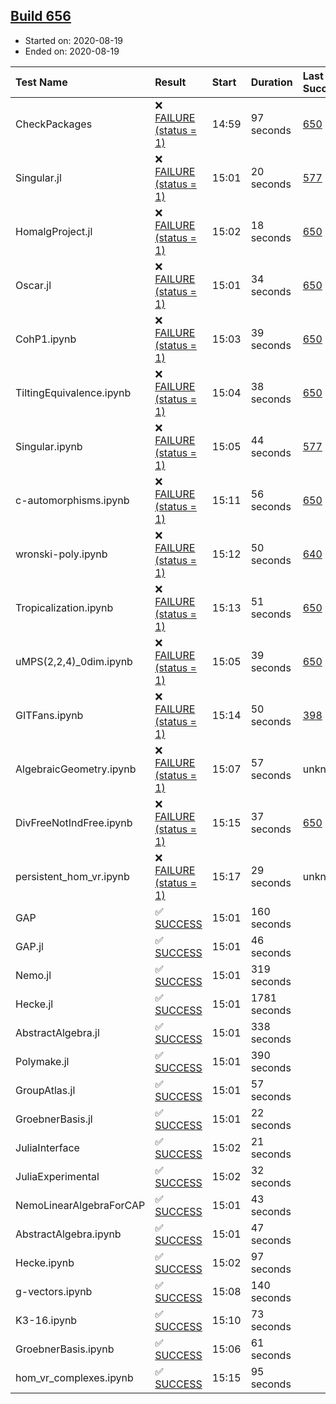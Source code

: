 ## [Build 656](https://oscarci.mathematik.uni-kl.de/job/oscar-stable/656/)

* Started on: 2020-08-19
* Ended on: 2020-08-19

| Test Name    | Result | Start | Duration | Last Success | First Failure |
|:-------------|:-------|:------|:---------|:-------------|:--------------|
| CheckPackages | ❌ [FAILURE (status = 1)](https://oscarci.mathematik.uni-kl.de/job/oscar-stable/656/artifact/logs/build-656/CheckPackages.log) | 14:59 | 97 seconds | [650](https://oscarci.mathematik.uni-kl.de/job/oscar-stable/650/) | [651](https://oscarci.mathematik.uni-kl.de/job/oscar-stable/651/) |
| Singular.jl | ❌ [FAILURE (status = 1)](https://oscarci.mathematik.uni-kl.de/job/oscar-stable/656/artifact/logs/build-656/Singular.jl.log) | 15:01 | 20 seconds | [577](https://oscarci.mathematik.uni-kl.de/job/oscar-stable/577/) | [578](https://oscarci.mathematik.uni-kl.de/job/oscar-stable/578/) |
| HomalgProject.jl | ❌ [FAILURE (status = 1)](https://oscarci.mathematik.uni-kl.de/job/oscar-stable/656/artifact/logs/build-656/HomalgProject.jl.log) | 15:02 | 18 seconds | [650](https://oscarci.mathematik.uni-kl.de/job/oscar-stable/650/) | [651](https://oscarci.mathematik.uni-kl.de/job/oscar-stable/651/) |
| Oscar.jl | ❌ [FAILURE (status = 1)](https://oscarci.mathematik.uni-kl.de/job/oscar-stable/656/artifact/logs/build-656/Oscar.jl.log) | 15:01 | 34 seconds | [650](https://oscarci.mathematik.uni-kl.de/job/oscar-stable/650/) | [651](https://oscarci.mathematik.uni-kl.de/job/oscar-stable/651/) |
| CohP1.ipynb | ❌ [FAILURE (status = 1)](https://oscarci.mathematik.uni-kl.de/job/oscar-stable/656/artifact/logs/build-656/CohP1.ipynb.log) | 15:03 | 39 seconds | [650](https://oscarci.mathematik.uni-kl.de/job/oscar-stable/650/) | [651](https://oscarci.mathematik.uni-kl.de/job/oscar-stable/651/) |
| TiltingEquivalence.ipynb | ❌ [FAILURE (status = 1)](https://oscarci.mathematik.uni-kl.de/job/oscar-stable/656/artifact/logs/build-656/TiltingEquivalence.ipynb.log) | 15:04 | 38 seconds | [650](https://oscarci.mathematik.uni-kl.de/job/oscar-stable/650/) | [651](https://oscarci.mathematik.uni-kl.de/job/oscar-stable/651/) |
| Singular.ipynb | ❌ [FAILURE (status = 1)](https://oscarci.mathematik.uni-kl.de/job/oscar-stable/656/artifact/logs/build-656/Singular.ipynb.log) | 15:05 | 44 seconds | [577](https://oscarci.mathematik.uni-kl.de/job/oscar-stable/577/) | [578](https://oscarci.mathematik.uni-kl.de/job/oscar-stable/578/) |
| c-automorphisms.ipynb | ❌ [FAILURE (status = 1)](https://oscarci.mathematik.uni-kl.de/job/oscar-stable/656/artifact/logs/build-656/c-automorphisms.ipynb.log) | 15:11 | 56 seconds | [650](https://oscarci.mathematik.uni-kl.de/job/oscar-stable/650/) | [651](https://oscarci.mathematik.uni-kl.de/job/oscar-stable/651/) |
| wronski-poly.ipynb | ❌ [FAILURE (status = 1)](https://oscarci.mathematik.uni-kl.de/job/oscar-stable/656/artifact/logs/build-656/wronski-poly.ipynb.log) | 15:12 | 50 seconds | [640](https://oscarci.mathematik.uni-kl.de/job/oscar-stable/640/) | [641](https://oscarci.mathematik.uni-kl.de/job/oscar-stable/641/) |
| Tropicalization.ipynb | ❌ [FAILURE (status = 1)](https://oscarci.mathematik.uni-kl.de/job/oscar-stable/656/artifact/logs/build-656/Tropicalization.ipynb.log) | 15:13 | 51 seconds | [650](https://oscarci.mathematik.uni-kl.de/job/oscar-stable/650/) | [651](https://oscarci.mathematik.uni-kl.de/job/oscar-stable/651/) |
| uMPS(2,2,4)_0dim.ipynb | ❌ [FAILURE (status = 1)](https://oscarci.mathematik.uni-kl.de/job/oscar-stable/656/artifact/logs/build-656/uMPS-2-2-4-_0dim.ipynb.log) | 15:05 | 39 seconds | [650](https://oscarci.mathematik.uni-kl.de/job/oscar-stable/650/) | [651](https://oscarci.mathematik.uni-kl.de/job/oscar-stable/651/) |
| GITFans.ipynb | ❌ [FAILURE (status = 1)](https://oscarci.mathematik.uni-kl.de/job/oscar-stable/656/artifact/logs/build-656/GITFans.ipynb.log) | 15:14 | 50 seconds | [398](https://oscarci.mathematik.uni-kl.de/job/oscar-stable/398/) | [399](https://oscarci.mathematik.uni-kl.de/job/oscar-stable/399/) |
| AlgebraicGeometry.ipynb | ❌ [FAILURE (status = 1)](https://oscarci.mathematik.uni-kl.de/job/oscar-stable/656/artifact/logs/build-656/AlgebraicGeometry.ipynb.log) | 15:07 | 57 seconds | unknown | unknown |
| DivFreeNotIndFree.ipynb | ❌ [FAILURE (status = 1)](https://oscarci.mathematik.uni-kl.de/job/oscar-stable/656/artifact/logs/build-656/DivFreeNotIndFree.ipynb.log) | 15:15 | 37 seconds | [650](https://oscarci.mathematik.uni-kl.de/job/oscar-stable/650/) | [651](https://oscarci.mathematik.uni-kl.de/job/oscar-stable/651/) |
| persistent_hom_vr.ipynb | ❌ [FAILURE (status = 1)](https://oscarci.mathematik.uni-kl.de/job/oscar-stable/656/artifact/logs/build-656/persistent_hom_vr.ipynb.log) | 15:17 | 29 seconds | unknown | unknown |
| GAP | ✅ [SUCCESS](https://oscarci.mathematik.uni-kl.de/job/oscar-stable/656/artifact/logs/build-656/GAP.log) | 15:01 | 160 seconds |  |  |
| GAP.jl | ✅ [SUCCESS](https://oscarci.mathematik.uni-kl.de/job/oscar-stable/656/artifact/logs/build-656/GAP.jl.log) | 15:01 | 46 seconds |  |  |
| Nemo.jl | ✅ [SUCCESS](https://oscarci.mathematik.uni-kl.de/job/oscar-stable/656/artifact/logs/build-656/Nemo.jl.log) | 15:01 | 319 seconds |  |  |
| Hecke.jl | ✅ [SUCCESS](https://oscarci.mathematik.uni-kl.de/job/oscar-stable/656/artifact/logs/build-656/Hecke.jl.log) | 15:01 | 1781 seconds |  |  |
| AbstractAlgebra.jl | ✅ [SUCCESS](https://oscarci.mathematik.uni-kl.de/job/oscar-stable/656/artifact/logs/build-656/AbstractAlgebra.jl.log) | 15:01 | 338 seconds |  |  |
| Polymake.jl | ✅ [SUCCESS](https://oscarci.mathematik.uni-kl.de/job/oscar-stable/656/artifact/logs/build-656/Polymake.jl.log) | 15:01 | 390 seconds |  |  |
| GroupAtlas.jl | ✅ [SUCCESS](https://oscarci.mathematik.uni-kl.de/job/oscar-stable/656/artifact/logs/build-656/GroupAtlas.jl.log) | 15:01 | 57 seconds |  |  |
| GroebnerBasis.jl | ✅ [SUCCESS](https://oscarci.mathematik.uni-kl.de/job/oscar-stable/656/artifact/logs/build-656/GroebnerBasis.jl.log) | 15:01 | 22 seconds |  |  |
| JuliaInterface | ✅ [SUCCESS](https://oscarci.mathematik.uni-kl.de/job/oscar-stable/656/artifact/logs/build-656/JuliaInterface.log) | 15:02 | 21 seconds |  |  |
| JuliaExperimental | ✅ [SUCCESS](https://oscarci.mathematik.uni-kl.de/job/oscar-stable/656/artifact/logs/build-656/JuliaExperimental.log) | 15:02 | 32 seconds |  |  |
| NemoLinearAlgebraForCAP | ✅ [SUCCESS](https://oscarci.mathematik.uni-kl.de/job/oscar-stable/656/artifact/logs/build-656/NemoLinearAlgebraForCAP.log) | 15:01 | 43 seconds |  |  |
| AbstractAlgebra.ipynb | ✅ [SUCCESS](https://oscarci.mathematik.uni-kl.de/job/oscar-stable/656/artifact/logs/build-656/AbstractAlgebra.ipynb.log) | 15:01 | 47 seconds |  |  |
| Hecke.ipynb | ✅ [SUCCESS](https://oscarci.mathematik.uni-kl.de/job/oscar-stable/656/artifact/logs/build-656/Hecke.ipynb.log) | 15:02 | 97 seconds |  |  |
| g-vectors.ipynb | ✅ [SUCCESS](https://oscarci.mathematik.uni-kl.de/job/oscar-stable/656/artifact/logs/build-656/g-vectors.ipynb.log) | 15:08 | 140 seconds |  |  |
| K3-16.ipynb | ✅ [SUCCESS](https://oscarci.mathematik.uni-kl.de/job/oscar-stable/656/artifact/logs/build-656/K3-16.ipynb.log) | 15:10 | 73 seconds |  |  |
| GroebnerBasis.ipynb | ✅ [SUCCESS](https://oscarci.mathematik.uni-kl.de/job/oscar-stable/656/artifact/logs/build-656/GroebnerBasis.ipynb.log) | 15:06 | 61 seconds |  |  |
| hom_vr_complexes.ipynb | ✅ [SUCCESS](https://oscarci.mathematik.uni-kl.de/job/oscar-stable/656/artifact/logs/build-656/hom_vr_complexes.ipynb.log) | 15:15 | 95 seconds |  |  |
